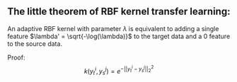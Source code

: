 ## The little theorem of RBF kernel transfer learning:
An adaptive RBF kernel with parameter $\lambda$ is equivalent to adding a single feature $\lambda' = \sqrt{-\log(\lambda)}$ to the target data and a 0 feature to the source data.

Proof:
$$k(y_{t}^{i}, y_s^j) = e^{-||y_t^i - y_s^j||_2^2} $$
